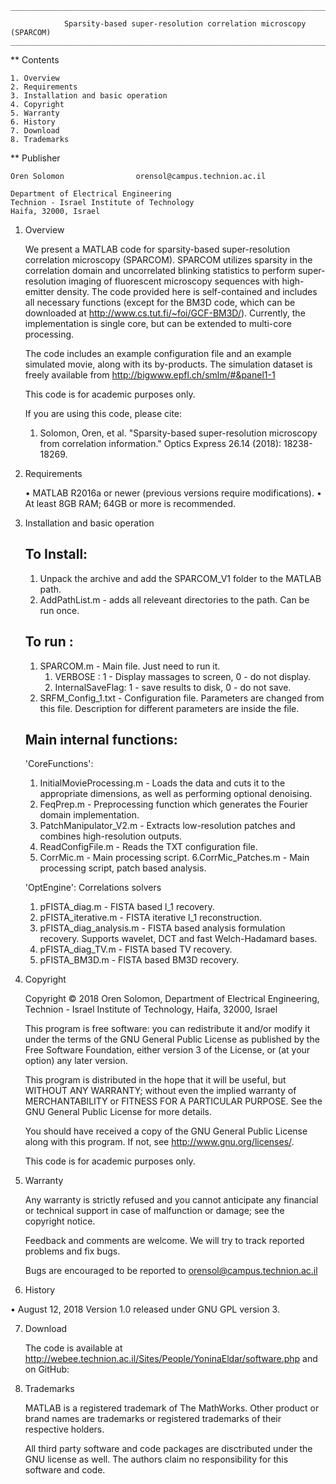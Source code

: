 	_____________________________________________________________________________________________

				Sparsity-based super-resolution correlation microscopy (SPARCOM)
	_____________________________________________________________________________________________


** Contents

	1. Overview
	2. Requirements
	3. Installation and basic operation
	4. Copyright
	5. Warranty
	6. History
	7. Download
	8. Trademarks

** Publisher
	
	Oren Solomon				orensol@campus.technion.ac.il
		
	Department of Electrical Engineering
	Technion - Israel Institute of Technology
	Haifa, 32000, Israel

1. Overview

	We present a MATLAB code for sparsity-based super-resolution correlation microscopy (SPARCOM). 
	SPARCOM utilizes sparsity in the correlation domain and uncorrelated blinking statistics
	to perform super-resolution imaging of fluorescent microscopy sequences with high-emitter density. 
	The code provided here is self-contained and includes all necessary functions (except for the BM3D code, which can be downloaded at http://www.cs.tut.fi/~foi/GCF-BM3D/). 
	Currently, the implementation is single core, but can be extended to multi-core processing.
	
	The code includes an example configuration file and an example simulated movie, along with its by-products. The simulation dataset is freely available from http://bigwww.epfl.ch/smlm/#&panel1-1
	
	This code is for academic purposes only.
	
	If you are using this code, please cite: 
    1.	Solomon, Oren, et al. "Sparsity-based super-resolution microscopy from correlation information." Optics Express 26.14 (2018): 18238-18269.


2. Requirements

	• MATLAB R2016a or newer (previous versions require modifications).
	• At least 8GB RAM; 64GB or more is recommended.


3. Installation and basic operation
	
	To Install:
	-----------
	1. Unpack the archive and add the SPARCOM_V1 folder to the MATLAB path.
	2. AddPathList.m - adds all releveant directories to the path. Can be run once.
	
	To run    :
	-----------
	1. SPARCOM.m         - Main file. Just need to run it.
		1. VERBOSE         : 1 - Display massages to screen, 0 - do not display.
		2. InternalSaveFlag: 1 - save results to disk, 0 - do not save.
	2. SRFM_Config_1.txt - Configuration file. Parameters are changed from this file. Description for different parameters are inside the file.
	
	Main internal functions:
	------------------------
	'CoreFunctions\':
	1. InitialMovieProcessing.m - Loads the data and cuts it to the appropriate dimensions, as well as performing optional denoising.
	2. FeqPrep.m     	        - Preprocessing function which generates the Fourier domain implementation.
	3. PatchManipulator_V2.m    - Extracts low-resolution patches and combines high-resolution outputs.
	4. ReadConfigFile.m         - Reads the TXT configuration file.
	5. CorrMic.m				- Main processing script.
	6.CorrMic_Patches.m         - Main processing script, patch based analysis.
	
	'OptEngine\': Correlations solvers
	1. pFISTA_diag.m          - FISTA based l_1 recovery.
	2. pFISTA_iterative.m     - FISTA iterative l_1 reconstruction.
	3. pFISTA_diag_analysis.m - FISTA based analysis formulation recovery. Supports wavelet, DCT and fast Welch-Hadamard bases.
	4. pFISTA_diag_TV.m       - FISTA based TV recovery.
	5. pFISTA_BM3D.m      	  - FISTA based BM3D recovery.
	
	
4. Copyright

    Copyright © 2018 Oren Solomon, Department of Electrical Engineering, 
	Technion - Israel Institute of Technology, Haifa, 32000, Israel
	
	This program is free software: you can redistribute it and/or modify
	it under the terms of the GNU General Public License as published by
	the Free Software Foundation, either version 3 of the License, or
	(at your option) any later version.

	This program is distributed in the hope that it will be useful,
	but WITHOUT ANY WARRANTY; without even the implied warranty of
	MERCHANTABILITY or FITNESS FOR A PARTICULAR PURPOSE.  See the
	GNU General Public License for more details.

	You should have received a copy of the GNU General Public License
	along with this program.  If not, see <http://www.gnu.org/licenses/>.
	
	This code is for academic purposes only.
	
5. Warranty

	Any warranty is strictly refused and you cannot anticipate any financial or
	technical support in case of malfunction or damage; see the copyright notice.

	Feedback and comments are welcome. We will try to track reported problems and
	fix bugs.

	Bugs are encouraged to be reported to orensol@campus.technion.ac.il
	
6. History

  • August 12, 2018
	Version 1.0 released under GNU GPL version 3.


7. Download

	The code is available at http://webee.technion.ac.il/Sites/People/YoninaEldar/software.php
	and on GitHub: 


8. Trademarks

	MATLAB is a registered trademark of The MathWorks. Other product or brand
	names are trademarks or registered trademarks of their respective holders.
	
	All third party software and code packages are disctributed under the GNU license as well. 
	The authors claim no responsibility for this software and code.
